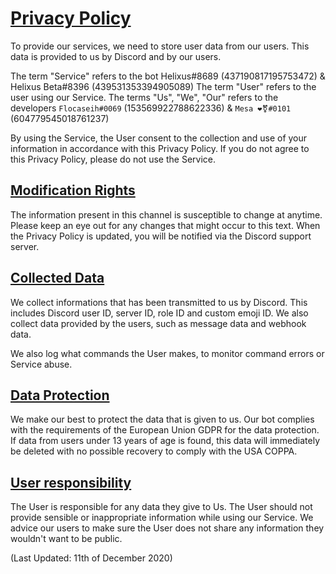 # <u>**Privacy Policy**</u> 

To provide our services, we need to store user data from our users. This data is provided to us by Discord and by our users.

The term "Service" refers to the bot Helixus#8689 (437190817195753472) & Helixus Beta#8396 (439531353394905089)
The term "User" refers to the user using our Service.
The terms "Us", "We", "Our" refers to the developers `Flocaseih#0069` (153569922788622336) & `Mesa ❤️⚧#0101` (604779545018761237)

By using the Service, the User consent to the collection and use of your information in accordance with this Privacy Policy. If you do not agree to this Privacy Policy, please do not use the Service.

## <u>**Modification Rights**</u>

The information present in this channel is susceptible to change at anytime. Please keep an eye out for any changes that might occur to this text.
When the Privacy Policy is updated, you will be notified via the Discord support server. 

## <u>**Collected Data**</u>

We collect informations that has been transmitted to us by Discord. This includes Discord user ID, server ID, role ID and custom emoji ID.
We also collect data provided by the users, such as message data and webhook data.

We also log what commands the User makes, to monitor command errors or Service abuse.

## <u>**Data Protection**</u>

We make our best to protect the data that is given to us. Our bot complies with the requirements of the European Union GDPR for the data protection.
If data from users under 13 years of age is found, this data will immediately be deleted with no possible recovery to comply with the USA COPPA.

## <u>**User responsibility**</u>
The User is responsible for any data they give to Us. The User should not provide sensible or inappropriate information while using our Service. We advice our users to make sure the User does not share any information they wouldn't want to be public.

(Last Updated: 11th of December 2020)